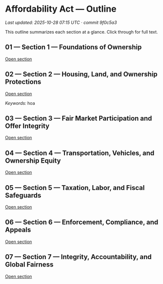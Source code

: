# Affordability Act — Outline

_Last updated: 2025-10-28 07:15 UTC · commit 9f0c5a3_

This outline summarizes each section at a glance. Click through for full text.

## 01 — Section 1 — Foundations of Ownership

[Open section](sections/01_Foundations_of_Ownership/README.md)

## 02 — Section 2 — Housing, Land, and Ownership Protections

[Open section](sections/02_Housing_Land_and_Ownership_Protections/README.md)

_Keywords:_ hoa

## 03 — Section 3 — Fair Market Participation and Offer Integrity

[Open section](sections/03_Fair_Market_Participation_and_Offer_Integrity/README.md)

## 04 — Section 4 — Transportation, Vehicles, and Ownership Equity

[Open section](sections/04_Transportation_Vehicles_and_Ownership_Equity/README.md)

## 05 — Section 5 — Taxation, Labor, and Fiscal Safeguards

[Open section](sections/05_Taxation_Labor_and_Fiscal_Safeguards/README.md)

## 06 — Section 6 — Enforcement, Compliance, and Appeals

[Open section](sections/06_Enforcement_Compliance_and_Appeals/README.md)

## 07 — Section 7 — Integrity, Accountability, and Global Fairness

[Open section](sections/07_Integrity_Accountability_and_Global_Fairness/README.md)
